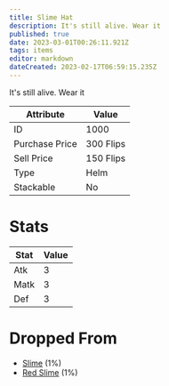 ```yaml
---
title: Slime Hat
description: It's still alive. Wear it
published: true
date: 2023-03-01T00:26:11.921Z
tags: items
editor: markdown
dateCreated: 2023-02-17T06:59:15.235Z
---
```


It's still alive. Wear it

|Attribute|Value|
|-|-|
|ID|1000|
|Purchase Price|300 Flips|
|Sell Price|150 Flips|
|Type|Helm|
|Stackable|No|

# Stats
|Stat|Value|
|-|-|
|Atk|3|
|Matk|3|
|Def|3|

# Dropped From
 * [Slime](/monsters/slime) (1%)
 * [Red Slime](/monsters/red-slime) (1%)
